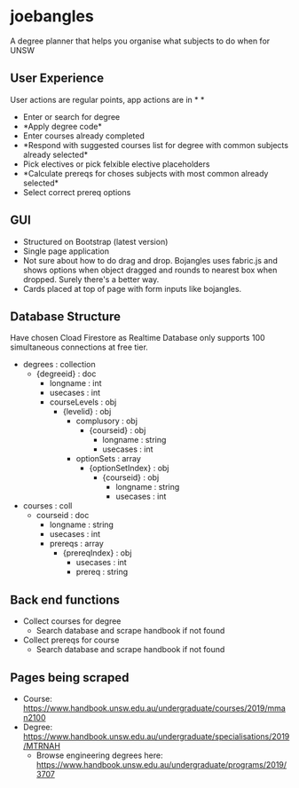 # joebangles
A degree planner that helps you organise what subjects to do when for UNSW

## User Experience
User actions are regular points, app actions are in \* \* 
- Enter or search for degree
- \*Apply degree code\* 
- Enter courses already completed
- \*Respond with suggested courses list for degree with common subjects already selected\*
- Pick electives or pick felxible elective placeholders
- \*Calculate prereqs for choses subjects with most common already selected\*
- Select correct prereq options

## GUI
- Structured on Bootstrap (latest version)
- Single page application
- Not sure about how to do drag and drop. Bojangles uses fabric.js and shows options when object dragged and rounds to nearest box when dropped. Surely there's a better way.
- Cards placed at top of page with form inputs like bojangles.

## Database Structure
Have chosen  Cload Firestore as Realtime Database only supports 100 simultaneous connections at free tier.
- degrees : collection
  - {degreeid} : doc
    - longname : int
    - usecases : int
    - courseLevels : obj
      - {levelid} : obj
        - complusory : obj
          - {courseid} : obj
            - longname : string
            - usecases : int
        - optionSets : array
          - {optionSetIndex} : obj
            - {courseid} : obj
              - longname : string
              - usecases : int
- courses : coll
  - courseid : doc
    - longname : string
    - usecases : int
    - prereqs : array
      - {prereqIndex} : obj
        - usecases : int
        - prereq : string
        
## Back end functions
- Collect courses for degree
  - Search database and scrape handbook if not found
- Collect prereqs for course
  - Search database and scrape handbook if not found

## Pages being scraped
- Course: https://www.handbook.unsw.edu.au/undergraduate/courses/2019/mman2100
- Degree: https://www.handbook.unsw.edu.au/undergraduate/specialisations/2019/MTRNAH
  - Browse engineering degrees here: https://www.handbook.unsw.edu.au/undergraduate/programs/2019/3707

